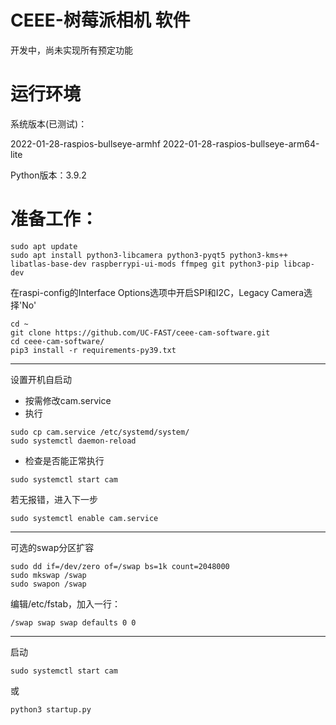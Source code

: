 # CEEE-树莓派相机 软件

开发中，尚未实现所有预定功能

# 运行环境

系统版本(已测试)：

2022-01-28-raspios-bullseye-armhf
2022-01-28-raspios-bullseye-arm64-lite

Python版本：3.9.2

# 准备工作：

```
sudo apt update
sudo apt install python3-libcamera python3-pyqt5 python3-kms++ libatlas-base-dev raspberrypi-ui-mods ffmpeg git python3-pip libcap-dev
```

在raspi-config的Interface Options选项中开启SPI和I2C，Legacy Camera选择'No'

```
cd ~
git clone https://github.com/UC-FAST/ceee-cam-software.git
cd ceee-cam-software/
pip3 install -r requirements-py39.txt
```

_____________
设置开机自启动

* 按需修改cam.service
* 执行

```
sudo cp cam.service /etc/systemd/system/
sudo systemctl daemon-reload
```

* 检查是否能正常执行

```
sudo systemctl start cam
```

若无报错，进入下一步

```
sudo systemctl enable cam.service
```

____________
可选的swap分区扩容

```
sudo dd if=/dev/zero of=/swap bs=1k count=2048000
sudo mkswap /swap
sudo swapon /swap
```

编辑/etc/fstab，加入一行：

```
/swap swap swap defaults 0 0
```

______
启动

```sudo systemctl start cam```

或

```python3 startup.py```


